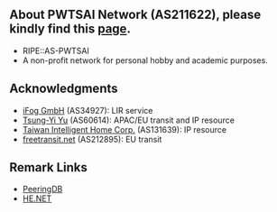 ## About PWTSAI Network (AS211622), please kindly find this [page](https://as211622.pwtsai.im).
* RIPE::AS-PWTSAI
* A non-profit network for personal hobby and academic purposes.

## Acknowledgments
* [iFog GmbH](https://ifog.ch/en/) (AS34927): LIR service
* [Tsung-Yi Yu](https://network.steveyi.net/) (AS60614): APAC/EU transit and IP resource
* [Taiwan Intelligent Home Corp.](https://www.tih.tw) (AS131639): IP resource
* [freetransit.net](https://freetransit.net) (AS212895): EU transit

## Remark Links
* [PeeringDB](https://www.peeringdb.com/asn/211622/)  
* [HE.NET](https://bgp.he.net/AS211622)  

